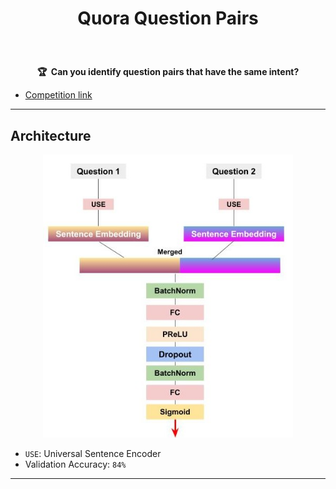 <h1 align="center">
  
  Quora Question Pairs 

</h1>

<br>

<p align="center">
    <strong>🏆&nbsp; Can you identify question pairs that have the same intent?</strong>
</p>

- [Competition link](https://www.kaggle.com/c/quora-question-pairs)

----

## Architecture


<center>
  <img src='images/NN_Architecture.jpg' width='400'>
</center>


- `USE`: Universal Sentence Encoder
- Validation Accuracy: `84%` 

----
